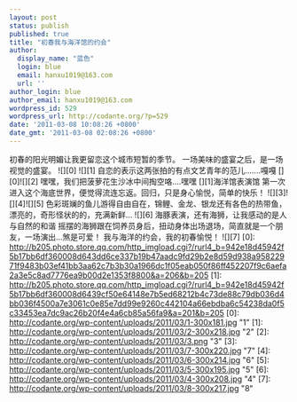 ```yaml
---
layout: post
status: publish
published: true
title: "初春我与海洋馆的约会"
author:
  display_name: "蓝色"
  login: blue
  email: hanxu1019@163.com
  url: ''
author_login: blue
author_email: hanxu1019@163.com
wordpress_id: 529
wordpress_url: http://codante.org/?p=529
date: '2011-03-08 10:08:26 +0800'
date_gmt: '2011-03-08 02:08:26 +0800'
---
```


初春的阳光明媚让我更留恋这个城市短暂的季节。
一场美味的盛宴之后，是一场视觉的盛宴。
![][0]
![][1]
自恋的表示这两张拍的有点文艺青年的范儿.......嘎嘎
[][0]![][2]
嘿嘿，我们把菠萝花生沙冰中间掏空咯....嘿嘿
[][1]海洋馆表演馆
第一次进入这个海底世界，便觉得流连忘返。回归，只是身心愉悦，简单的快乐！
![][3]![][4]![][5]
色彩斑斓的鱼儿游得自由自在，锦鲤、金龙、银龙还有各色的热带鱼，漂亮的，奇形怪状的的，充满新鲜...
![][6]
海豚表演，还有海狮，让我感动的是人与自然的和谐
摇摆的海狮跟在饲养员身后，扭动身体出场退场，简直就是一个朋友，一场演出...煞是可爱！
我与海洋的约会，我的初春愉悦！
![][7]
[0]: http://b205.photo.store.qq.com/http_imgload.cgi?/rurl4_b=942e18d45942f5b17bb6df360008d643dd6ce337b19b47aadc9fd29b2e8d59d938a95822971f9483b03ef41bb3aa62c7b3b30a1966dc1f05eab050f86ff452207f9c6aefa2a3e5c8ad7776ea9b00d2e1353f8800&a=206&b=205
[1]: http://b205.photo.store.qq.com/http_imgload.cgi?/rurl4_b=942e18d45942f5b17bb6df360008d6439cf50e64148e7b5ed68212b4c73de88c79db036d4bb036f4500a7e3061c0e85e7dd99e9260c442104a66ebdba6c54238da0f5c33453ea7dc9ac26b20f4e4a6cb85a56fa9&a=201&b=205
[0]: http://codante.org/wp-content/uploads/2011/03/1-300x181.jpg "1"
[1]: http://codante.org/wp-content/uploads/2011/03/2-300x218.jpg "2"
[2]: http://codante.org/wp-content/uploads/2011/03/3.png "3"
[3]: http://codante.org/wp-content/uploads/2011/03/7-300x220.jpg "7"
[4]: http://codante.org/wp-content/uploads/2011/03/6-300x214.jpg "6"
[5]: http://codante.org/wp-content/uploads/2011/03/5-300x195.jpg "5"
[6]: http://codante.org/wp-content/uploads/2011/03/4-300x208.jpg "4"
[7]: http://codante.org/wp-content/uploads/2011/03/8-300x217.jpg "8"